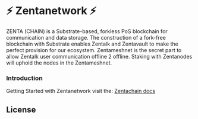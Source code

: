 # :zap: Zentanetwork :zap:

ZENTA (CHAIN) is a Substrate-based, forkless PoS blockchain for communication and data storage. The construction of a fork-free blockchain with Substrate enables Zentalk and Zentavault to make the perfect provision for our ecosystem. Zentameshnet is the secret part to allow Zentalk user communication offline 2 offline. Staking with Zentanodes will uphold the nodes in the Zentameshnet.

### Introduction
Getting Started with Zentanetwork visit the: [Zentachain docs](https://docs.zentachain.io)

License
-
